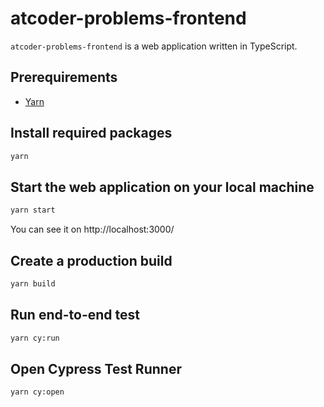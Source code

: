 # atcoder-problems-frontend

`atcoder-problems-frontend` is a web application written in TypeScript.

## Prerequirements
- [Yarn](https://yarnpkg.com/)

## Install required packages

```bash
yarn
```

## Start the web application on your local machine

```bash
yarn start
```

You can see it on http://localhost:3000/

## Create a production build

```bash
yarn build
```

## Run end-to-end test

```bash
yarn cy:run
```

## Open Cypress Test Runner

```bash
yarn cy:open
```
